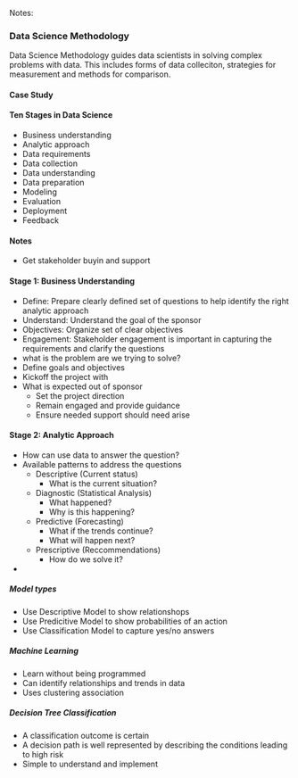 Notes:

### Data Science Methodology
Data Science Methodology guides data scientists in solving complex problems with data. This includes forms of data colleciton, strategies for measurement and methods for comparison.

#### Case Study


#### Ten Stages in Data Science
- Business understanding
- Analytic approach
- Data requirements
- Data collection
- Data understanding
- Data preparation
- Modeling
- Evaluation
- Deployment
- Feedback

#### Notes
- Get stakeholder buyin and support

#### Stage 1: Business Understanding
- Define: Prepare clearly defined set of questions to help identify the right analytic approach
- Understand: Understand the goal of the sponsor
- Objectives: Organize set of clear objectives
- Engagement: Stakeholder engagement is important in capturing the requirements and clarify the questions
- what is the problem are we trying to solve?
- Define goals and objectives
- Kickoff the project with
- What is expected out of sponsor
  - Set the project direction
  - Remain engaged and provide guidance
  - Ensure needed support should need arise

#### Stage 2:  Analytic Approach
- How can use data to answer the question?
- Available patterns to address the questions
  - Descriptive (Current status)
    - What is the current situation?
  - Diagnostic (Statistical Analysis)
    - What happened?
    - Why is this happening?
  - Predictive (Forecasting)
    -  What if the trends continue?
    -  What will happen next?
  - Prescriptive (Reccommendations)
    - How do we solve it? 
- 
##### Model types
- Use Descriptive Model to show relationshops
- Use Predicitive Model to show probabilities of an action
- Use Classification Model to capture yes/no answers

##### Machine Learning
- Learn without being programmed
- Can identify relationships and trends in data
- Uses clustering association

##### Decision Tree Classification
- A classification outcome is certain
- A decision path is well represented by describing the conditions leading to high risk
- Simple to understand and implement
